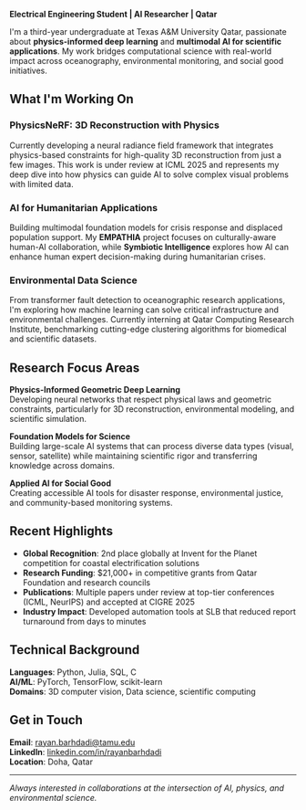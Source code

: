**Electrical Engineering Student | AI Researcher | Qatar**

I'm a third-year undergraduate at Texas A&M University Qatar, passionate about **physics-informed deep learning** and **multimodal AI for scientific applications**. My work bridges computational science with real-world impact across oceanography, environmental monitoring, and social good initiatives.

## What I'm Working On

### PhysicsNeRF: 3D Reconstruction with Physics
Currently developing a neural radiance field framework that integrates physics-based constraints for high-quality 3D reconstruction from just a few images. This work is under review at ICML 2025 and represents my deep dive into how physics can guide AI to solve complex visual problems with limited data.

### AI for Humanitarian Applications  
Building multimodal foundation models for crisis response and displaced population support. My **EMPATHIA** project focuses on culturally-aware human-AI collaboration, while **Symbiotic Intelligence** explores how AI can enhance human expert decision-making during humanitarian crises.

### Environmental Data Science
From transformer fault detection to oceanographic research applications, I'm exploring how machine learning can solve critical infrastructure and environmental challenges. Currently interning at Qatar Computing Research Institute, benchmarking cutting-edge clustering algorithms for biomedical and scientific datasets.

## Research Focus Areas

**Physics-Informed Geometric Deep Learning**  
Developing neural networks that respect physical laws and geometric constraints, particularly for 3D reconstruction, environmental modeling, and scientific simulation.

**Foundation Models for Science**  
Building large-scale AI systems that can process diverse data types (visual, sensor, satellite) while maintaining scientific rigor and transferring knowledge across domains.

**Applied AI for Social Good**  
Creating accessible AI tools for disaster response, environmental justice, and community-based monitoring systems.

## Recent Highlights

- **Global Recognition**: 2nd place globally at Invent for the Planet competition for coastal electrification solutions
- **Research Funding**: $21,000+ in competitive grants from Qatar Foundation and research councils
- **Publications**: Multiple papers under review at top-tier conferences (ICML, NeurIPS) and accepted at CIGRE 2025
- **Industry Impact**: Developed automation tools at SLB that reduced report turnaround from days to minutes

## Technical Background

**Languages**: Python, Julia, SQL, C  
**AI/ML**: PyTorch, TensorFlow, scikit-learn  
**Domains**: 3D computer vision, Data science, scientific computing

## Get in Touch

**Email**: rayan.barhdadi@tamu.edu  
**LinkedIn**: [linkedin.com/in/rayanbarhdadi](https://www.linkedin.com/in/rayanbarhdadi/)  
**Location**: Doha, Qatar

---

*Always interested in collaborations at the intersection of AI, physics, and environmental science.*
